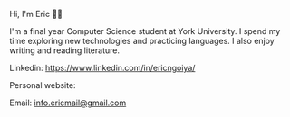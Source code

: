 
Hi, I'm Eric 👋🏽

I'm a final year Computer Science student at York University. I spend my time exploring new technologies and practicing languages. I also enjoy writing and reading literature.

Linkedin: https://www.linkedin.com/in/ericngoiya/

Personal website: 

Email: info.ericmail@gmail.com
